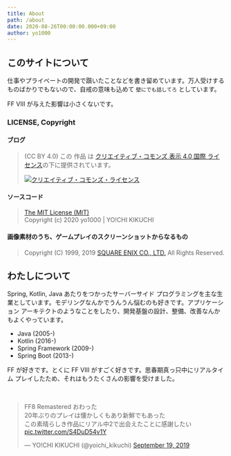 ```yaml
---
title: About
path: /about
date: 2020-08-26T00:00:00.000+09:00
author: yo1000
---
```


## このサイトについて
仕事やプライベートの開発で躓いたことなどを書き留めています。万人受けするものばかりでもないので、自戒の意味も込めて `壁にでも話してろ` としています。

FF VIII が与えた影響は小さくないです。

### LICENSE, Copyright

#### ブログ
> (CC BY 4.0) この 作品 は <a rel="license" href="http://creativecommons.org/licenses/by/4.0/">クリエイティブ・コモンズ 表示 4.0 国際 ライセンス</a>の下に提供されています。
>
> <a rel="license" href="http://creativecommons.org/licenses/by/4.0/"><img alt="クリエイティブ・コモンズ・ライセンス" style="border-width:0" src="https://i.creativecommons.org/l/by/4.0/88x31.png" /></a><br />

#### ソースコード
> [The MIT License (MIT)](https://raw.githubusercontent.com/yo1000/talk2wall/master/LICENSE)<br>
> Copyright (c) 2020 yo1000 | YO!CHI KIKUCHI

#### 画像素材のうち、ゲームプレイのスクリーンショットからなるもの
> Copyright (C) 1999, 2019
[SQUARE ENIX CO., LTD.](https://www.jp.square-enix.com/ffviii/guideline.html)
All Rights Reserved.

## わたしについて
Spring, Kotlin, Java あたりをつかったサーバーサイド プログラミングを主な生業としています。モデリングなんかでうんうん悩むのも好きです。アプリケーション アーキテクトのようなことをしたり、開発基盤の設計、整備、改善なんかもよくやっています。

- Java (2005-)
- Kotlin (2016-)
- Spring Framework (2009-)
- Spring Boot (2013-)

FF が好きです。とくに FF VIII がすごく好きです。思春期真っ只中にリアルタイム プレイしたため、それはもうたくさんの影響を受けました。

<br>

<blockquote class="twitter-tweet"><p lang="ja" dir="ltr">FF8 Remastered おわった<br>20年ぶりのプレイは懐かしくもあり新鮮でもあった<br>この素晴らしき作品にリアル中2で出会えたことに感謝したい <a href="https://t.co/S4DuD54v1Y">pic.twitter.com/S4DuD54v1Y</a></p>&mdash; YO!CHI KIKUCHI (@yoichi_kikuchi) <a href="https://twitter.com/yoichi_kikuchi/status/1174752696760336386?ref_src=twsrc%5Etfw">September 19, 2019</a></blockquote>
